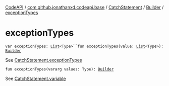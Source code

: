 [CodeAPI](../../../index.md) / [com.github.jonathanxd.codeapi.base](../../index.md) / [CatchStatement](../index.md) / [Builder](index.md) / [exceptionTypes](.)

# exceptionTypes

`var exceptionTypes: `[`List`](https://kotlinlang.org/api/latest/jvm/stdlib/kotlin.collections/-list/index.html)`<Type>``fun exceptionTypes(value: `[`List`](https://kotlinlang.org/api/latest/jvm/stdlib/kotlin.collections/-list/index.html)`<Type>): `[`Builder`](index.md)

See [CatchStatement.exceptionTypes](../exception-types.md)

`fun exceptionTypes(vararg values: Type): `[`Builder`](index.md)

See [CatchStatement.variable](../variable.md)

